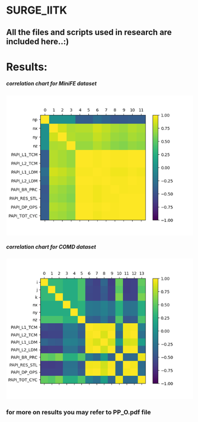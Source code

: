 # SURGE_IITK
## All the files and scripts used in research are included here..:)

# Results:

##### *correlation chart for MiniFE dataset*
![](/MiniFE_Full.png)

##### *correlation chart for COMD dataset*
![](/CoMD_Full.png)

### for more on results you may refer to PP_O.pdf file
